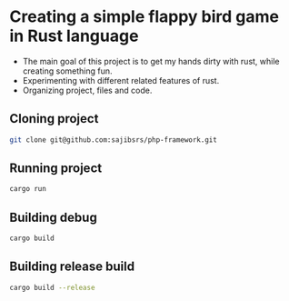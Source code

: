 # Creating a simple flappy bird game in Rust language
* The main goal of this project is to get my hands dirty with rust, while creating something fun.
* Experimenting with different related features of rust.
* Organizing project, files and code.

## Cloning project
```bash
git clone git@github.com:sajibsrs/php-framework.git
```

## Running project

```bash
cargo run
```

## Building debug
```bash
cargo build
```

## Building release build
```bash
cargo build --release
```
